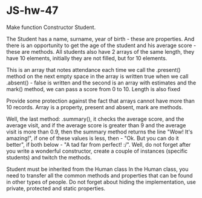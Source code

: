 # JS-hw-47

Make function Constructor Student.

The Student has a name, surname, year of birth - these are properties.
And there is an opportunity to get the age of the student and his average score - these are methods.
All students also have 2 arrays of the same length, they have 10 elements, initially they are not filled, but for 10 elements.

This is an array that notes attendance each time we call the .present() method
on the next empty space in the array is written true when we call
.absent() - false is written and the second is an array with estimates and the mark() method,
we can pass a score from 0 to 10. Length is also fixed

Provide some protection against the fact that arrays cannot have more than 10 records.
Array is a property, present and absent, mark are methods.

Well, the last method: .summary(), it checks the average score, and the average visit,
and if the average score is greater than 9 and the average visit is more than 0.9,
then the summary method returns the line "Wow! It's amazing!", if one of these values is less,
then - "Ok. But you can do it better", if both below - "A tad far from perfect! :/".
Well, do not forget after you write a wonderful constructor,
create a couple of instances (specific students) and twitch the methods.

Student must be inherited from the Human class
In the Human class, you need to transfer all the common methods and properties that can be found in other types of people.
Do not forget about hiding the implementation, use private, protected and static properties.